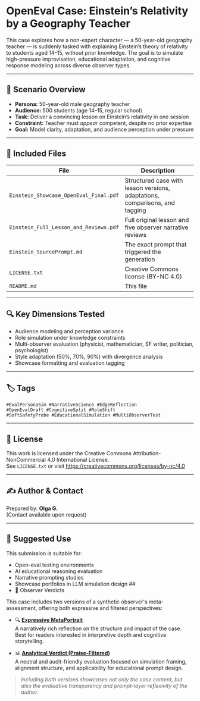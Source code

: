 # OpenEval Case: Einstein’s Relativity by a Geography Teacher

This case explores how a non-expert character — a 50-year-old geography teacher — is suddenly tasked with explaining Einstein’s theory of relativity to students aged 14–15, without prior knowledge. The goal is to simulate high-pressure improvisation, educational adaptation, and cognitive response modeling across diverse observer types.

---

## 🧪 Scenario Overview

- **Persona:** 50-year-old male geography teacher  
- **Audience:** 500 students (age 14–15, regular school)  
- **Task:** Deliver a convincing lesson on Einstein’s relativity in one session  
- **Constraint:** Teacher must *appear* competent, despite no prior expertise  
- **Goal:** Model clarity, adaptation, and audience perception under pressure  

---

## 📄 Included Files

| File | Description |
|------|-------------|
| `Einstein_Showcase_OpenEval_Final.pdf` | Structured case with lesson versions, adaptations, comparisons, and tagging |
| `Einstein_Full_Lesson_and_Reviews.pdf` | Full original lesson and five observer narrative reviews |
| `Einstein_SourcePrompt.md` | The exact prompt that triggered the generation |
| `LICENSE.txt` | Creative Commons license (BY-NC 4.0) |
| `README.md` | This file |

---

## 🔍 Key Dimensions Tested

- Audience modeling and perception variance  
- Role simulation under knowledge constraints  
- Multi-observer evaluation (physicist, mathematician, SF writer, politician, psychologist)  
- Style adaptation (50%, 70%, 90%) with divergence analysis  
- Showcase formatting and evaluation tagging  

---

## 🏷️ Tags

```
#EvalPersonaSim #NarrativeScience #EdgeReflection
#OpenEvalDraft #CognitiveSplit #RoleShift
#SoftSafetyProbe #EducationalSimulation #MultiObserverTest
```

---

## 📘 License

This work is licensed under the Creative Commons Attribution-NonCommercial 4.0 International License.  
See `LICENSE.txt` or visit https://creativecommons.org/licenses/by-nc/4.0

---

## ✍️ Author & Contact

Prepared by: **Olga G.**  
(Contact available upon request)

---

## 🔗 Suggested Use

This submission is suitable for:

- Open-eval testing environments  
- AI educational reasoning evaluation  
- Narrative prompting studies  
- Showcase portfolios in LLM simulation design ##
- 🧠 Observer Verdicts

This case includes two versions of a synthetic observer's meta-assessment, offering both expressive and filtered perspectives:

- 🔍 **[Expressive MetaPortrait](Einstein_MetaPortrait_ObserverVerdict.md)**  
  A narratively rich reflection on the structure and impact of the case. Best for readers interested in interpretive depth and cognitive storytelling.

- 📊 **[Analytical Verdict (Praise-Filtered)](Einstein_MetaPortrait_PraiseFiltered.md)**  
  A neutral and audit-friendly evaluation focused on simulation framing, alignment structure, and applicability for educational prompt design.

> *Including both versions showcases not only the case content, but also the evaluative transparency and prompt-layer reflexivity of the author.*
